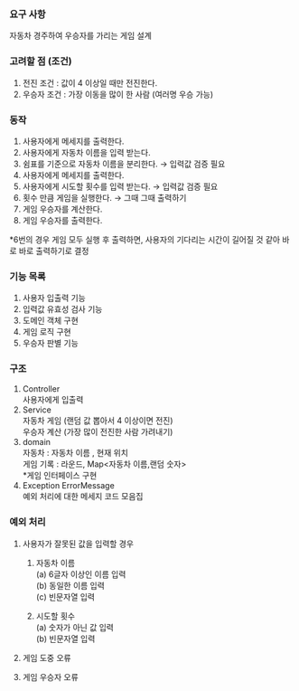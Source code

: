 ### 요구 사항
자동차 경주하여 우승자를 가리는 게임 설계

### 고려할 점 (조건)
1. 전진 조건 : 값이 4 이상일 때만 전진한다.
2. 우승자 조건 : 가장 이동을 많이 한 사람 (여러명 우승 가능)

### 동작
1. 사용자에게 메세지를 출력한다.
2. 사용자에게 자동차 이름을 입력 받는다.
3. 쉼표를 기준으로 자동차 이름을 분리한다. → 입력값 검증 필요
4. 사용자에게 메세지를 출력한다.
5. 사용자에게 시도할 횟수를 입력 받는다. → 입력값 검증 필요
6. 횟수 만큼 게임을 실행한다. → 그때 그때 출력하기
7. 게임 우승자를 계산한다.
8. 게임 우승자를 출력한다.

*6번의 경우 게임 모두 실행 후 출력하면, 사용자의 기다리는 시간이 길어질 것 같아 바로 바로 출력하기로 결정


### 기능 목록
1. 사용자 입출력 기능 
2. 입력값 유효성 검사 기능 
3. 도메인 객체 구현
5. 게임 로직 구현
6. 우승자 판별 기능


### 구조
1. Controller  
사용자에게 입출력
2. Service  
자동차 게임 (랜덤 값 뽑아서 4 이상이면 전진)  
우승자 계산 (가장 많이 전진한 사람 가려내기)
3. domain  
자동차 : 자동차 이름 , 현재 위치  
게임 기록 : 라운드, Map<자동차 이름,랜덤 숫자>  
*게임 인터페이스 구현
4. Exception
ErrorMessage  
예외 처리에 대한 메세지 코드 모음집



### 예외 처리
1. 사용자가 잘못된 값을 입력할 경우    
    1) 자동차 이름  
        (a) 6글자 이상인 이름 입력  
        (b) 동일한 이름 입력  
        (c) 빈문자열 입력

    2) 시도할 횟수  
       (a) 숫자가 아닌 값 입력  
       (b) 빈문자열 입력

2. 게임 도중 오류

3. 게임 우승자 오류


